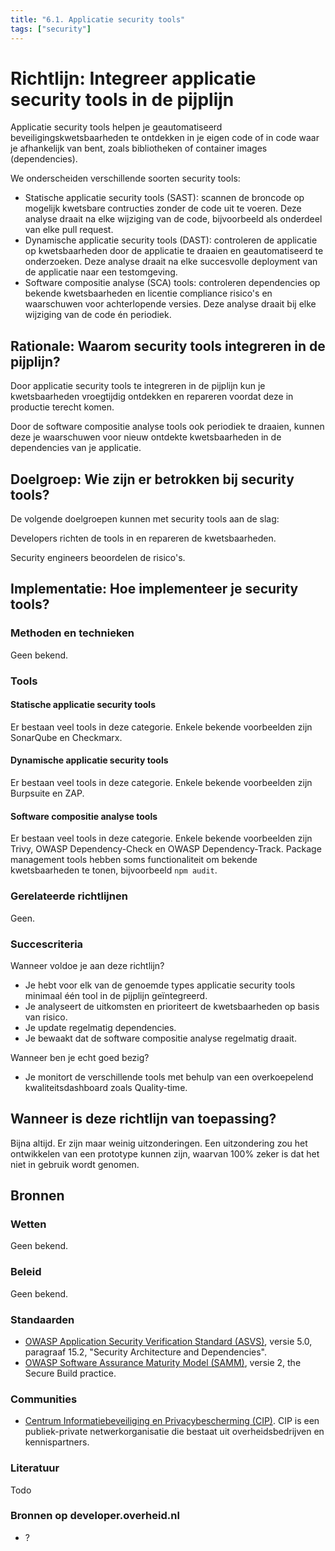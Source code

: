 ```yaml
---
title: "6.1. Applicatie security tools"
tags: ["security"]
---
```


# Richtlijn: Integreer applicatie security tools in de pijplijn

Applicatie security tools helpen je geautomatiseerd beveiligingskwetsbaarheden te ontdekken in je eigen code of in code waar je afhankelijk van bent, zoals bibliotheken of container images (dependencies).

We onderscheiden verschillende soorten security tools:

- Statische applicatie security tools (SAST): scannen de broncode op mogelijk kwetsbare contructies zonder de code uit te voeren. Deze analyse draait na elke wijziging van de code, bijvoorbeeld als onderdeel van elke pull request.
- Dynamische applicatie security tools (DAST): controleren de applicatie op kwetsbaarheden door de applicatie te draaien en geautomatiseerd te onderzoeken. Deze analyse draait na elke succesvolle deployment van de applicatie naar een testomgeving.
- Software compositie analyse (SCA) tools: controleren dependencies op bekende kwetsbaarheden en licentie compliance risico's en waarschuwen voor achterlopende versies. Deze analyse draait bij elke wijziging van de code én periodiek.

## Rationale: Waarom security tools integreren in de pijplijn?

Door applicatie security tools te integreren in de pijplijn kun je kwetsbaarheden vroegtijdig ontdekken en repareren voordat deze in productie terecht komen.

Door de software compositie analyse tools ook periodiek te draaien, kunnen deze je waarschuwen voor nieuw ontdekte kwetsbaarheden in de dependencies van je applicatie.

## Doelgroep: Wie zijn er betrokken bij security tools?

De volgende doelgroepen kunnen met security tools aan de slag:

Developers richten de tools in en repareren de kwetsbaarheden.

Security engineers beoordelen de risico's.

## Implementatie: Hoe implementeer je security tools?

### Methoden en technieken

Geen bekend.

### Tools

#### Statische applicatie security tools

Er bestaan veel tools in deze categorie. Enkele bekende voorbeelden zijn SonarQube en Checkmarx.

#### Dynamische applicatie security tools

Er bestaan veel tools in deze categorie. Enkele bekende voorbeelden zijn Burpsuite en ZAP.

#### Software compositie analyse tools

Er bestaan veel tools in deze categorie. Enkele bekende voorbeelden zijn Trivy, OWASP Dependency-Check en OWASP Dependency-Track. Package management tools hebben soms functionaliteit om bekende kwetsbaarheden te tonen, bijvoorbeeld `npm audit`.

### Gerelateerde richtlijnen

Geen.

### Succescriteria

Wanneer voldoe je aan deze richtlijn?

- Je hebt voor elk van de genoemde types applicatie security tools minimaal één tool in de pijplijn geïntegreerd.
- Je analyseert de uitkomsten en prioriteert de kwetsbaarheden op basis van risico.
- Je update regelmatig dependencies.
- Je bewaakt dat de software compositie analyse regelmatig draait.

Wanneer ben je echt goed bezig?

- Je monitort de verschillende tools met behulp van een overkoepelend kwaliteitsdashboard zoals Quality-time.

## Wanneer is deze richtlijn van toepassing?

Bijna altijd. Er zijn maar weinig uitzonderingen. Een uitzondering zou het ontwikkelen van een prototype kunnen zijn, waarvan 100% zeker is dat het niet in gebruik wordt genomen.

## Bronnen

### Wetten

Geen bekend.

### Beleid

Geen bekend.

### Standaarden

- [OWASP Application Security Verification Standard (ASVS)](https://github.com/OWASP/ASVS), versie 5.0, paragraaf 15.2, "Security Architecture and Dependencies".
- [OWASP Software Assurance Maturity Model (SAMM)](https://owaspsamm.org), versie 2, the Secure Build practice.

### Communities

- [Centrum Informatiebeveiliging en Privacybescherming (CIP)](https://www.cip-overheid.nl/). CIP is een publiek-private netwerkorganisatie die bestaat uit overheidsbedrijven en kennispartners.

### Literatuur

Todo

### Bronnen op developer.overheid.nl

- ?
